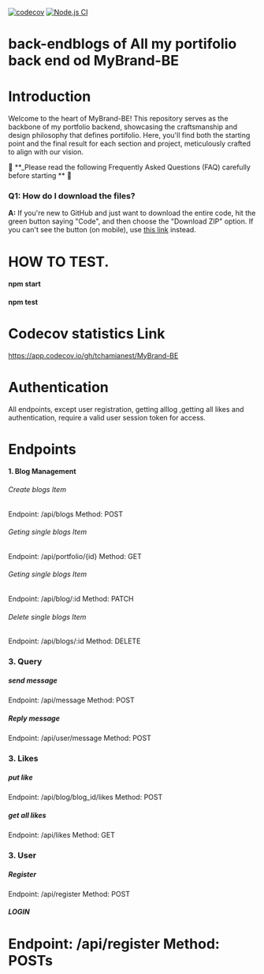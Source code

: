 [![codecov](https://codecov.io/github/tchamianest/MyBrand-BE/graph/badge.svg?token=ZQK3VYHML4)](https://codecov.io/github/tchamianest/MyBrand-BE)
[![Node.js CI](https://github.com/tchamianest/MyBrand-BE/actions/workflows/testing.yml/badge.svg)](https://github.com/tchamianest/MyBrand-BE/actions/workflows/testing.yml)


# back-endblogs of All my portifolio back end od MyBrand-BE

# Introduction

Welcome to the heart of MyBrand-BE! This repository serves as the backbone of my portfolio backend, showcasing the craftsmanship and design philosophy that defines portifolio. Here, you'll find both the starting point and the final result for each section and project, meticulously crafted to align with our vision.

🚨 **\_Please read the following Frequently Asked Questions (FAQ) carefully before starting ** 🚨

### Q1: How do I download the files?

**A:** If you're new to GitHub and just want to download the entire code, hit the green button saying "Code", and then choose the "Download ZIP" option. If you can't see the button (on mobile), use [this link](https://github.com/tchamianest/MyBrand-BE.git) instead.

# HOW TO TEST.

 <h4>npm start</h4> 
 <h4>npm test</h4>

# Codecov statistics Link

<https://app.codecov.io/gh/tchamianest/MyBrand-BE>

# Authentication

All endpoints, except user registration, getting alllog ,getting all likes and authentication, require a valid user session token for access.

# Endpoints

#### 1. Blog Management

###### Create blogs Item

Endpoint: /api/blogs
Method: POST

###### Geting single blogs Item

Endpoint: /api/portfolio/{id}
Method: GET

###### Geting single blogs Item

Endpoint: /api/blog/:id
Method: PATCH

###### Delete single blogs Item

Endpoint: /api/blogs/:id
Method: DELETE

### 3. Query

##### send message

Endpoint: /api/message
Method: POST

##### Reply message

Endpoint: /api/user/message
Method: POST

### 3. Likes

##### put like

Endpoint: /api/blog/blog_id/likes
Method: POST

##### get all likes

Endpoint: /api/likes
Method: GET

### 3. User

##### Register

Endpoint: /api/register
Method: POST

##### LOGIN

Endpoint: /api/register
Method: POSTs 
=======
